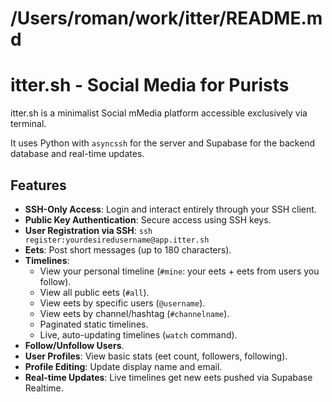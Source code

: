 # /Users/roman/work/itter/README.md

# itter.sh - Social Media for Purists

itter.sh is a minimalist Social mMedia platform accessible exclusively via terminal.

It uses Python with `asyncssh` for the server and Supabase for the backend database and real-time updates.

## Features

*   **SSH-Only Access**: Login and interact entirely through your SSH client.
*   **Public Key Authentication**: Secure access using SSH keys.
*   **User Registration via SSH**: `ssh register:yourdesiredusername@app.itter.sh`
*   **Eets**: Post short messages (up to 180 characters).
*   **Timelines**:
    *   View your personal timeline (`#mine`: your eets + eets from users you follow).
    *   View all public eets (`#all`).
    *   View eets by specific users (`@username`).
    *   View eets by channel/hashtag (`#channelname`).
    *   Paginated static timelines.
    *   Live, auto-updating timelines (`watch` command).
*   **Follow/Unfollow Users**.
*   **User Profiles**: View basic stats (eet count, followers, following).
*   **Profile Editing**: Update display name and email.
*   **Real-time Updates**: Live timelines get new eets pushed via Supabase Realtime.
